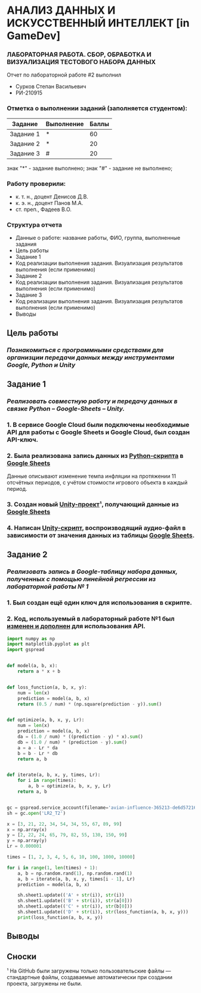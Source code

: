 # АНАЛИЗ ДАННЫХ И ИСКУССТВЕННЫЙ ИНТЕЛЛЕКТ [in GameDev]
### ЛАБОРАТОРНАЯ РАБОТА. СБОР, ОБРАБОТКА И ВИЗУАЛИЗАЦИЯ ТЕСТОВОГО НАБОРА ДАННЫХ

Отчет по лабораторной работе #2 выполнил
- Сурков Степан Васильевич
- РИ-210915
### Отметка о выполнении заданий (заполняется студентом):
| Задание | Выполнение | Баллы |
| ------ | ------ | ------ |
| Задание 1 | * | 60 |
| Задание 2 | * | 20 |
| Задание 3 | # | 20 |

знак "*" - задание выполнено; знак "#" - задание не выполнено;

### Работу проверили:
- к. т. н., доцент Денисов Д.В.
- к. э. н., доцент Панов М.А.
- ст. преп., Фадеев В.О.

### Структура отчета

- Данные о работе: название работы, ФИО, группа, выполненные задания
- Цель работы
- Задание 1
- Код реализации выполнения задания. Визуализация результатов выполнения (если применимо)
- Задание 2
- Код реализации выполнения задания. Визуализация результатов выполнения (если применимо)
- Задание 3
- Код реализации выполнения задания. Визуализация результатов выполнения (если применимо)
- Выводы

## Цель работы
### *Познакомиться с программными средствами для организции передачи данных между инструментами Google, Python и Unity*

## Задание 1
### *Реализовать совместную работу и передачу данных в связке Python – Google-Sheets – Unity.*

### 1. В сервисе Google Cloud были подключены необходимые API для работы с Google Sheets и Google Cloud, был создан API-ключ.

### 2. Была реализована запись данных из [Python-скрипта](https://github.com/krakyz/AD_LR1/blob/11119d9dce5f234aca05480fdb8668e65b8cde03/Task%201/main.py) в [Google Sheets](https://docs.google.com/spreadsheets/d/e/2PACX-1vTSQFc8K0YwUdlbgVRLlhKqBOEK4F94iu9LIe14el8L4Z2nmmoX6mhRj-waHR-DtPOXNzfus6IORPTJ/pubhtml?gid=0&single=true)
Данные описывают изменение темпа инфляции на протяжении 11 отсчётных периодов, с учётом стоимости игрового объекта в каждый период.

### 3. Создан новый [Unity-проект](https://github.com/krakyz/AD_LR1/tree/main/Task%201/UnityDataScience/Assets)¹, получающий данные из [Google Sheets](https://docs.google.com/spreadsheets/d/e/2PACX-1vTSQFc8K0YwUdlbgVRLlhKqBOEK4F94iu9LIe14el8L4Z2nmmoX6mhRj-waHR-DtPOXNzfus6IORPTJ/pubhtml?gid=0&single=true)

### 4. Написан [Unity-скрипт](https://github.com/krakyz/AD_LR1/blob/11119d9dce5f234aca05480fdb8668e65b8cde03/Task%201/UnityDataScience/Assets/Script/NewBehaviourScript.cs), воспроизводящий аудио-файл в зависимости от значения данных из таблицы [Google Sheets](https://docs.google.com/spreadsheets/d/e/2PACX-1vTSQFc8K0YwUdlbgVRLlhKqBOEK4F94iu9LIe14el8L4Z2nmmoX6mhRj-waHR-DtPOXNzfus6IORPTJ/pubhtml?gid=0&single=true).


## Задание 2
### *Реализовать запись в Google-таблицу набора данных, полученных с помощью линейной регрессии из лабораторной работы № 1*

### 1. Был создан ещё один ключ для использования в скрипте.

### 2. Код, используемый в лабораторный работе №1 был [изменен и дополнен](https://github.com/krakyz/AD_LR1/blob/main/Task%202/LR2_T2.py) для использования API.

```py
import numpy as np
import matplotlib.pyplot as plt
import gspread


def model(a, b, x):
    return a * x + b


def loss_function(a, b, x, y):
    num = len(x)
    prediction = model(a, b, x)
    return (0.5 / num) * (np.square(prediction - y)).sum()


def optimize(a, b, x, y, Lr):
    num = len(x)
    prediction = model(a, b, x)
    da = (1.0 / num) * ((prediction - y) * x).sum()
    db = (1.0 / num) * (prediction - y).sum()
    a = a - Lr * da
    b = b - Lr * db
    return a, b


def iterate(a, b, x, y, times, Lr):
    for i in range(times):
        a, b = optimize(a, b, x, y, Lr)
    return a, b


gc = gspread.service_account(filename='avian-influence-365213-de6d57216284.json')
sh = gc.open('LR2_T2')

x = [3, 21, 22, 34, 54, 34, 55, 67, 89, 99]
x = np.array(x)
y = [2, 22, 24, 65, 79, 82, 55, 130, 150, 99]
y = np.array(y)
Lr = 0.000001

times = [1, 2, 3, 4, 5, 6, 10, 100, 1000, 10000]

for i in range(1, len(times) + 1):
    a, b = np.random.rand(1), np.random.rand(1)
    a, b = iterate(a, b, x, y, times[i - 1], Lr)
    prediction = model(a, b, x)

    sh.sheet1.update(('A' + str(i)), str(i))
    sh.sheet1.update(('B' + str(i)), str(a[0]))
    sh.sheet1.update(('C' + str(i)), str(b[0]))
    sh.sheet1.update(('D' + str(i)), str(loss_function(a, b, x, y)))
    print(loss_function(a, b, x, y))
```




## Выводы


## Сноски

¹ На GitHub были загружены только пользовательские файлы — стандартные файлы, создаваемые автоматически при создании проекта, загружены не были.
